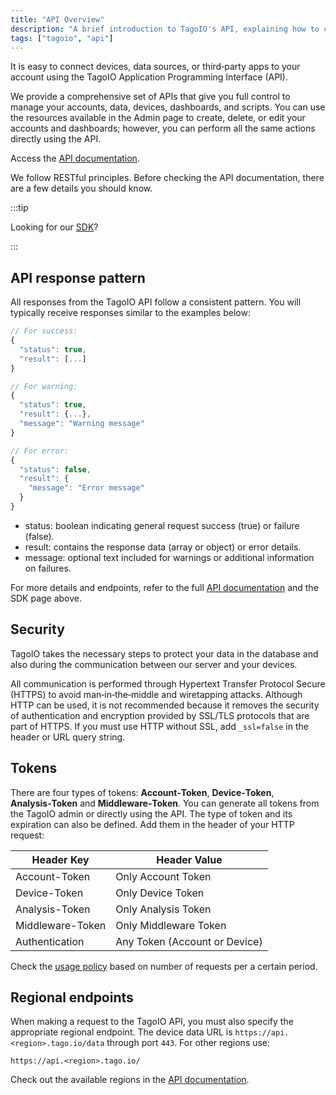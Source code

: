 ```yaml
---
title: "API Overview"
description: "A brief introduction to TagoIO's API, explaining how to connect devices and applications, where to find the API documentation and SDK, and the standard response pattern returned by the API."
tags: ["tagoio", "api"]
---
```

It is easy to connect devices, data sources, or third‑party apps to your account using the TagoIO Application Programming Interface (API).

We provide a comprehensive set of APIs that give you full control to manage your accounts, data, devices, dashboards, and scripts. You can use the resources available in the Admin page to create, delete, or edit your accounts and dashboards; however, you can perform all the same actions directly using the API.

Access the [API documentation](https://api.docs.tago.io/).

We follow RESTful principles. Before checking the API documentation, there are a few details you should know.

:::tip

Looking for our [SDK](/docs/tagoio/analysis/sdk/)?

:::

## API response pattern
All responses from the TagoIO API follow a consistent pattern. You will typically receive responses similar to the examples below:

```javascript
// For success:
{
  "status": true,
  "result": [...]
}

// For warning:
{
  "status": true,
  "result": {...},
  "message": "Warning message"
}

// For error:
{
  "status": false,
  "result": {
    "message": "Error message"
  }
}
```

- status: boolean indicating general request success (true) or failure (false).
- result: contains the response data (array or object) or error details.
- message: optional text included for warnings or additional information on failures.

For more details and endpoints, refer to the full [API documentation](https://api.docs.tago.io/) and the SDK page above.

## Security
TagoIO takes the necessary steps to protect your data in the database and also during the communication between our server and your devices. 

All communication is performed through Hypertext Transfer Protocol Secure (HTTPS) to avoid man‑in‑the‑middle and wiretapping attacks. Although HTTP can be used, it is not recommended because it removes the security of authentication and encryption provided by SSL/TLS protocols that are part of HTTPS. If you must use HTTP without SSL, add `_ssl=false` in the header or URL query string.

## Tokens
There are four types of tokens: **Account‑Token**, **Device‑Token**, **Analysis‑Token** and **Middleware‑Token**. You can generate all tokens from the TagoIO admin or directly using the API. The type of token and its expiration can also be defined. Add them in the header of your HTTP request:

| Header Key        | Header Value          |
|-------------------|-----------------------|
| Account-Token     | Only Account Token    |
| Device-Token      | Only Device Token     |
| Analysis-Token    | Only Analysis Token   |
| Middleware-Token  | Only Middleware Token |
| Authentication    | Any Token (Account or Device) |

Check the [usage policy](/tagoio/profiles/services/usage-policy.md) based on number of requests per a certain period.

## Regional endpoints
When making a request to the TagoIO API, you must also specify the appropriate regional endpoint. The device data URL is `https://api.<region>.tago.io/data` through port `443`. For other regions use:

```
https://api.<region>.tago.io/
```

Check out the available regions in the [API documentation](https://api.docs.tago.io/#intro).